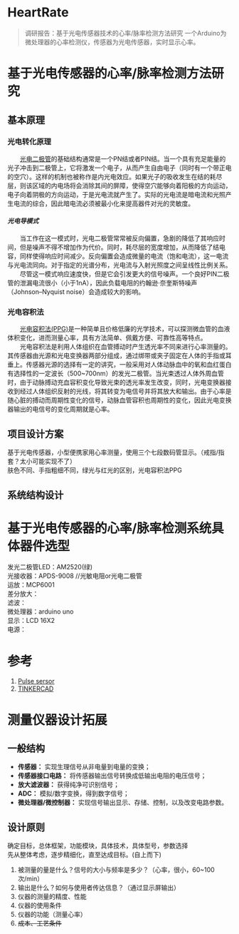 # HeartRate
> 调研报告：基于光电传感器技术的心率/脉率检测方法研究
一个Arduino为微处理器的心率检测仪，传感器为光电传感器，实时显示心率。
# 基于光电传感器的心率/脉率检测方法研究
## 基本原理
### 光电转化原理
&emsp;&emsp;[光电二极管][photodiode]的基础结构通常是一个PN结或者PIN结。当一个具有充足能量的光子冲击到二极管上，它将激发一个电子，从而产生自由电子（同时有一个带正电的空穴）。这样的机制也被称作是内光电效应。如果光子的吸收发生在结的耗尽层，则该区域的内电场将会消除其间的屏障，使得空穴能够向着阳极的方向运动，电子向着阴极的方向运动，于是光电流就产生了。实际的光电流是暗电流和光照产生电流的综合，因此暗电流必须被最小化来提高器件对光的灵敏度。<br>
#### *光电导模式*
&emsp;&emsp;当工作在这一模式时，光电二极管常常被反向偏置，急剧的降低了其响应时间，但是噪声不得不增加作为代价。同时，耗尽层的宽度增加，从而降低了结电容，同样使得响应时间减少。反向偏置会造成微量的电流（饱和电流），这一电流与光电流同向。对于指定的光谱分布，光电流与入射光照度之间呈线性比例关系。<br>
&emsp;&emsp;尽管这一模式响应速度快，但是它会引发更大的信号噪声。一个良好PIN二极管的泄漏电流很小（小于1nA），因此负载电阻的约翰逊·奈奎斯特噪声（Johnson–Nyquist noise）会造成较大的影响。<br>

### 光电容积法
&emsp;&emsp;[光电容积法(PPG)][PPG]是一种简单且价格低廉的光学技术，可以探测微血管的血液体积变化，进而测量心率，具有方法简单、佩戴方便、可靠性高等特点。<br>
&emsp;&emsp;光电容积法是利用人体组织在血管搏动时产生透光率不同来进行心率测量的。其传感器由光源和光电变换器两部分组成，通过绑带或夹子固定在人体的手指或耳垂上。传感器光源的选择有一定的讲究，一般采用对人体动脉血中的氧和血红蛋白有选择性的一定波长（500~700nm）的发光二极管。当光束透过人体外周血管时，由于动脉搏动充血容积变化导致光束的透光率发生改变，同时，光电变换器接收到经过人体组织反射的光线，将其转变为电信号并将其放大和输出。由于心率是随心脏的搏动而周期性变化的信号，动脉血管容积也周期性的变化，因此光电变换器输出的电信号的变化周期就是心率。<br>

## 项目设计方案
基于光电传感器，小型便携家用心率测量，使用三个七段数码管显示。（戒指/指套？太小可能实现不了）<br>
肤色不同、手指粗细不同，绿光与红光的区别，光电容积法PPG<br>

## 系统结构设计

# 基于光电传感器的心率/脉率检测系统具体器件选型
发光二极管LED：AM2520(绿)<br>
光接收器：APDS-9008 //光敏电阻or光电二极管<br>
运放：MCP6001<br>
差分放大：<br>
滤波：<br>
微处理器：arduino uno<br>
显示：LCD 16X2<br>
电源：<br>

# 参考
1. [Pulse sersor][sersor]<br>
2. [TINKERCAD][tinkercad]<br>

# 测量仪器设计拓展
## 一般结构
* **传感器：** 实现生理信号从非电量到电量的变换；<br>
* **传感器接口电路：** 将传感器输出信号转换成低输出电阻的电压信号；<br>
* **放大滤波器：** 获得纯净可识别信号；<br>
* **ADC：** 模拟/数字变换，得到数字信号；<br>
* **微处理器/微控制器：** 实现信号输出显示、存储、控制，以及改变电路参数。<br>

## 设计原则
确定目标，总体框架，功能模块，具体技术，具体型号，参数选择<br>
先从整体考虑，逐步精细化，直至达成目标。(自上而下)<br>
1. 被测量的量是什么？信号的大小与频率是多少？（心率，很小，60~100次/min）<br>
2. 输出是什么？如何与使用者传达信息？（通过显示屏输出）<br>
3. 仪器的测量的精度、性能<br>
4. 仪器的使用条件<br>
5. 仪器的功能（测量心率）<br>
6. ~~成本、工艺条件~~<br>

[photodiode]:"https://zh.wikipedia.org/wiki/%E5%85%89%E7%94%B5%E4%BA%8C%E6%9E%81%E7%AE%A1 "光电二极管"
[PPG]:https://www.cdstm.cn/gallery/media/mkjx/wxd/201605/t20160525_321684.html "光电容积法"
[sersor]:https://pulsesensor.com/ "光电传感器模块"
[tinkercad]:https://www.tinkercad.com/ "Arduino仿真"